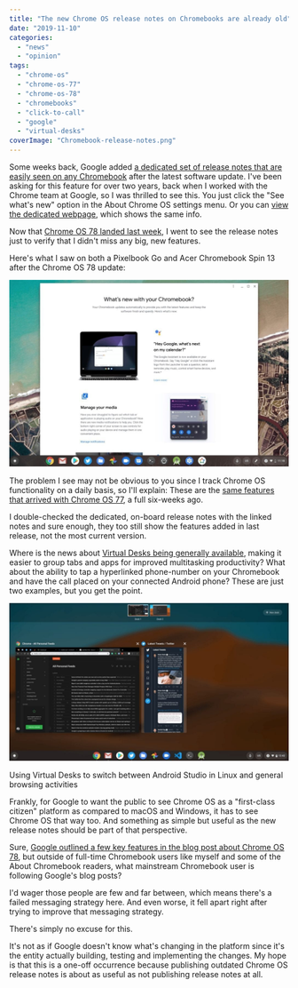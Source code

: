 ```yaml
---
title: "The new Chrome OS release notes on Chromebooks are already old"
date: "2019-11-10"
categories: 
  - "news"
  - "opinion"
tags: 
  - "chrome-os"
  - "chrome-os-77"
  - "chrome-os-78"
  - "chromebooks"
  - "click-to-call"
  - "google"
  - "virtual-desks"
coverImage: "Chromebook-release-notes.png"
---
```


Some weeks back, Google added [a dedicated set of release notes that are easily seen on any Chromebook](https://www.aboutchromebooks.com/news/chromebooks-get-a-dedicated-chrome-os-release-notes-web-page/) after the latest software update. I've been asking for this feature for over two years, back when I worked with the Chrome team at Google, so I was thrilled to see this. You just click the "See what's new" option in the About Chrome OS settings menu. Or you can [view the dedicated webpage](https://www.google.com/chromebook/whatsnew/embedded/?version=78), which shows the same info.

Now that [Chrome OS 78 landed last week](https://www.aboutchromebooks.com/news/chrome-os-78-stable-channel-arrives-heres-what-you-need-to-know/), I went to see the release notes just to verify that I didn't miss any big, new features.

Here's what I saw on both a Pixelbook Go and Acer Chromebook Spin 13 after the Chrome OS 78 update:

![Chrome OS release notes](images/Screenshot-2019-11-10-at-11.18.30-AM-1024x683-1.jpg)

The problem I see may not be obvious to you since I track Chrome OS functionality on a daily basis, so I'll explain: These are the [same features that arrived with Chrome OS 77](https://www.aboutchromebooks.com/news/chrome-os-77-stable-channel-arrives-heres-what-you-need-to-know/), a full six-weeks ago.

I double-checked the dedicated, on-board release notes with the linked notes and sure enough, they too still show the features added in last release, not the most current version.

Where is the news about [Virtual Desks being generally available](https://www.aboutchromebooks.com/tag/virtual-desks/), making it easier to group tabs and apps for improved multitasking productivity? What about the ability to tap a hyperlinked phone-number on your Chromebook and have the call placed on your connected Android phone? These are just two examples, but you get the point.

![](images/Screenshot-2019-10-29-at-12.42.38-PM-1024x576-1.jpg)

Using Virtual Desks to switch between Android Studio in Linux and general browsing activities

Frankly, for Google to want the public to see Chrome OS as a "first-class citizen" platform as compared to macOS and Windows, it has to see Chrome OS that way too. And something as simple but useful as the new release notes should be part of that perspective.

Sure, [Google outlined a few key features in the blog post about Chrome OS 78](https://blog.google/products/chromebooks/whats-new-november2019/), but outside of full-time Chromebook users like myself and some of the About Chromebook readers, what mainstream Chromebook user is following Google's blog posts?

I'd wager those people are few and far between, which means there's a failed messaging strategy here. And even worse, it fell apart right after trying to improve that messaging strategy.

There's simply no excuse for this.

It's not as if Google doesn't know what's changing in the platform since it's the entity actually building, testing and implementing the changes. My hope is that this is a one-off occurrence because publishing outdated Chrome OS release notes is about as useful as not publishing release notes at all.
